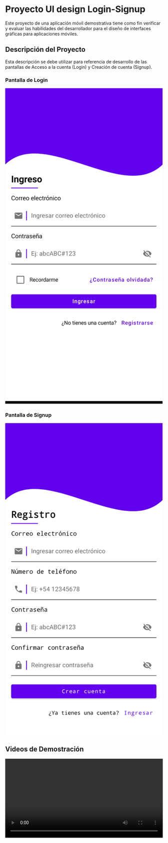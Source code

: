 # Proyecto UI design Login-Signup
Este proyecto de una aplicación móvil demostrativa tiene como fin verificar y evaluar las habilidades del desarrollador para el diseño de interfaces gráficas para aplicaciones móviles.

## Descripción del Proyecto

Esta descripción se debe utilizar para referencia de desarrollo de las pantallas de Acceso a la cuenta (Login) y Creación de cuenta (Signup).

### Pantalla de Login

![Login](https://github.com/AylinArias/Login-Signup/blob/master/images/LoginScreen.png)

### Pantalla de Signup

![Login](https://github.com/AylinArias/Login-Signup/blob/master/images/SignupScreen.png)

## Videos de Demostración

<video width="100%" controls>
  <source src="https://github.com/AylinArias/Login-Signup/blob/master/images/Screen%20Recording%202024-08-01%20at%201.07.06%E2%80%AFp.m..mp4" type="video/mp4">
  Tu navegador no soporta el elemento de video.
</video>


